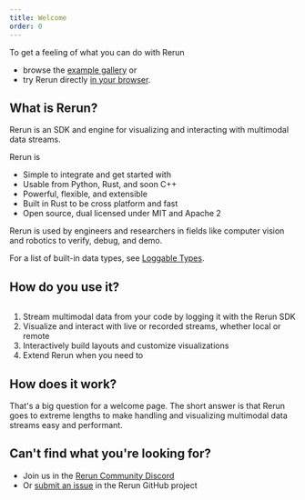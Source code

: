 ```yaml
---
title: Welcome
order: 0
---
```

To get a feeling of what you can do with Rerun
- browse the [example gallery](/examples) or
- try Rerun directly [in your browser](https://app.rerun.io/).

## What is Rerun?

Rerun is an SDK and engine for visualizing and interacting with multimodal data streams.

Rerun is
- Simple to integrate and get started with
- Usable from Python, Rust, and soon C++
- Powerful, flexible, and extensible
- Built in Rust to be cross platform and fast
- Open source, dual licensed under MIT and Apache 2

Rerun is used by engineers and researchers in fields like computer vision and robotics
to verify, debug, and demo.

For a list of built-in data types, see [Loggable Types](reference/types.md).

## How do you use it?
<picture>
  <img src="https://static.rerun.io/how-to-use-rerun/9de74809cf7b27be995af8cba614809257cd544f/full.png" alt="">
  <source media="(max-width: 480px)" srcset="https://static.rerun.io/how-to-use-rerun/9de74809cf7b27be995af8cba614809257cd544f/480w.png">
  <source media="(max-width: 768px)" srcset="https://static.rerun.io/how-to-use-rerun/9de74809cf7b27be995af8cba614809257cd544f/768w.png">
  <source media="(max-width: 1024px)" srcset="https://static.rerun.io/how-to-use-rerun/9de74809cf7b27be995af8cba614809257cd544f/1024w.png">
  <source media="(max-width: 1200px)" srcset="https://static.rerun.io/how-to-use-rerun/9de74809cf7b27be995af8cba614809257cd544f/1200w.png">
</picture>

1. Stream multimodal data from your code by logging it with the Rerun SDK
2. Visualize and interact with live or recorded streams, whether local or remote
3. Interactively build layouts and customize visualizations
4. Extend Rerun when you need to

## How does it work?
That's a big question for a welcome page. The short answer is that
Rerun goes to extreme lengths to make handling and visualizing
multimodal data streams easy and performant.



## Can't find what you're looking for?

- Join us in the [Rerun Community Discord](https://discord.gg/xwcxHUjD35)
- Or [submit an issue](https://github.com/rerun-io/rerun/issues) in the Rerun GitHub project

